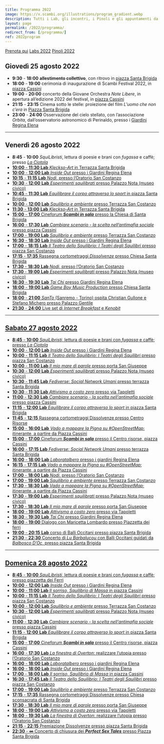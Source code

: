 ```yaml
---
title: Programma 2022
image: https://x.scambi.org/illustrations/program_gradient.webp
description: Tutti i Lab, gli incontri, i Pinoli e gli appuntamenti da non perdere a Scambi Festival 2022!
layout: page
permalink: /2022/programma/
redirect_from: [/programma/]
ref: 2022program
---
```

<div class='flex'>
	<a class='blue button' href='{{ site.booking_url }}' target='_blank' title='Prenota qui tutte le attività!'>Prenota qui</a>
	<a class='purple button' href='/2022/labs' title='Tutti i Lab di Scambi Festival 2022'>Labs 2022</a>
	<a class='yellow button' href='/2022/pinoli' title='Tutti i Pinoli di Scambi Festival 2022'>Pinoli 2022</a>
</div>

## Giovedì 25 agosto 2022

- **9:30** - **18:00** <strong style='color:var(--orange)'>allestimento collettivo</strong>, con ritrovo in <u>piazza Santa Brigida</u>
- **18:00** - **19:00** cerimonia di inaugurazione di Scambi Festival 2022, in <u>piazza Cassini</u>
- **19:00** - **20:00** concerto della Giovane Orchestra <cite>Note Libere</cite>, in apertura all’edizione 2022 del festival, in <u>piazza Cassini</u>
- **21:15** - **23:15** Cinema sotto le stelle: proiezione del film <cite>L’uomo che non c’era</cite> in <u>Piazza Santa Brigida</u>
- **23:00** - **24:00** Osservazione del cielo stellato, con l’associazione <cite>Orbita</cite>, dall’osservatorio astronomico di Perinaldo, presso i <u>Giardini Regina Elena</u>

---

## Venerdì 26 agosto 2022

- **8:45** - **10:00** <cite>SquiLibristi</cite>, lettura di poesie e brani con *fugassa* e caffè; presso <u><cite>La Ciotola</cite>
- **10:00** - **11:30** <strong class='blue-shadow'>Lab</strong> [<cite>Kleckso-Art</cite>](/2022/lab/12) in <u>Terrazza Santa Brigida</u>
- **10:00** - **12:00** <strong class='blue-shadow'>Lab</strong> [<cite>Inside Out</cite>](/2022/lab/11) presso i <u>Giardini Regina Elena</u>
- **10:15** - **11:15** <strong class='blue-shadow'>Lab</strong> [<cite>Nodi</cite>](/2022/lab/15), presso l’<u>Oratorio San Costanzo</u>
- **10:30** - **12:00** <strong class='blue-shadow'>Lab</strong> [<cite>Esperimenti squilibrati</cite>](/2022/lab/5) presso <u>Palazzo Nota (museo civico)</u>
- **10:45** - **11:30** <strong class='blue-shadow'>Lab</strong> [<cite>Equilibrare il corpo attraverso lo sport</cite>](/2022/lab/4) in <u>piazza Santa Brigida</u>
- **10:00** - **12:00** <strong class='blue-shadow'>Lab</strong> [<cite>Squilibrio e ambiente</cite>](/2022/lab/16) presso <u>Terrazza San Costanzo</u>
- **11:30** - **13:00** <strong class='blue-shadow eng'>Lab</strong> [<cite>Kleckso-Art</cite>](/2022/lab/12) in <u>Terrazza Santa Brigida</u>
- **15:00** - **17:00** Cineforum **<cite>Scambi in sala</cite>** presso la <u>Chiesa di Santa Brigida</u>
- **16:00** - **17:30** <strong class='blue-shadow'>Lab</strong> [<cite>Cambiare scenario - la scelta nell’antimafia sociale</cite>](/2022/lab/3) presso <u>piazza Cassini</u>
- **17:00** - **19:00** <strong class='blue-shadow'>Lab</strong> [<cite>Squilibrio e ambiente</cite>](/2022/lab/16) presso <u>Terrazza San Costanzo</u>
- **16:30** - **18:30** <strong class='blue-shadow'>Lab</strong> [<cite>Inside Out</cite>](/2022/lab/11) presso i <u>Giardini Regina Elena</u>
- **17:00** - **18:15** <strong class='blue-shadow'>Lab</strong> [<cite>Il Teatro dello Squilibrio: I Teatri degli Squilibri</cite>](/2022/lab/10) presso <u>piazza San Costanzo</u>
- **17:15** - **17:35** Rassegna cortometraggi <cite>Dissolvenze</cite> presso <u>Chiesa Santa Brigida</u>
- **17:30** - **18:30** <strong class='blue-shadow'>Lab</strong> [<cite>Nodi</cite>](/2022/lab/15), presso l’<u>Oratorio San Costanzo</u>
- **17:30** - **19:00** <strong class='blue-shadow'>Lab</strong> [<cite>Esperimenti squilibrati</cite>](/2022/lab/5) presso <u>Palazzo Nota (museo civico)</u>
- **18:30** - **19:30** <strong class='blue-shadow'>Lab</strong> [<cite>Tai Chi</cite>](/2022/lab/17) presso <u>Giardini Regina Elena</u>
- **18:00** - **19:00** <strong class='blue-shadow'>Lab</strong> [<cite>Game Boy Music Production</cite>](/2022/lab/7) presso <u>Chiesa Santa Brigida</u>
- **18:00** - **21:00** [<cite>SanTo</cite> (Sanremo - Torino) ospita Christian Gullone e Stefano Michero](https://officinebrand.it/eventi/a-sanremo-il-santo-sanremo-torino-ospita-christian-gullone-e-stefano-michero) presso <u>Palazzo Gentile</u>
- **21:30** - **24:00** Live set di <cite>Internet Breakfast</cite> e <cite>Kenobit</cite>
---

## Sabato 27 agosto 2022

- **8:45** - **10:00** <cite>SquiLibristi</cite>, lettura di poesie e brani con *fugassa* e caffè; presso <u><cite>La Ciotola</cite></u>
- **10:00** - **12:00** <strong class='blue-shadow'>Lab</strong> [<cite>Inside Out</cite>](/2022/lab/11) presso i <u>Giardini Regina Elena</u>
- **10:00** - **11:15** <strong class='blue-shadow'>Lab</strong> [<cite>Il Teatro dello Squilibrio: I Teatri degli Squilibri</cite>](/2022/lab/10) presso <u>piazza San Costanzo</u>
- **10:00** - **11:00** <strong class='blue-shadow'>Lab</strong> [<cite>Il mio mare di parole</cite>](/2022/lab/8) presso <u>porta San Giuseppe</u>
- **10:30** - **12:00** <strong class='blue-shadow'>Lab</strong> [<cite>Esperimenti squilibrati</cite>](/2022/lab/5) presso <u>Palazzo Nota (museo civico)</u>
- **10:30** - **11:45** <strong class='blue-shadow'>Lab</strong> [<cite><em>Fediverse</em>: Social Network Umani</cite>](/2022/lab/6) presso <u>terrazza Santa Brigida</u>
- **10:30** - **11:30** <strong class='blue-shadow'>Lab</strong> [<cite>Attivismo a costo zero</cite>](/2022/lab/1) presso <u>via Tapoletti</u>
- **11:00** - **12:30** <strong class='blue-shadow'>Lab</strong> [<cite>Cambiare scenario - la scelta nell’antimafia sociale</cite>](/2022/lab/3) presso <u>piazza Cassini</u>
- **11:15** - **12:00** <strong class='blue-shadow'>Lab</strong> [<cite>Equilibrare il corpo attraverso lo sport</cite>](/2022/lab/4) in <u>piazza Santa Brigida</u>
- **11:45** - **12:15** Rassegna cortometraggi Dissolvenze presso Centro Risorse
- **15:00** - **16:00** <strong class='blue-shadow'>Lab</strong> [<cite>Vado a mappare la Pigna su #OpenStreetMap</cite>](/2022/lab/18); itinerante, a partire da <u>Piazza Cassini</u>
- **15:00** - **17:00** Cineforum **<cite>Scambi in sala</cite>** presso il <u>Centro risorse, piazza Cassini</u>
- **16:00** - **17:15** <strong class='blue-shadow'>Lab</strong> [<cite><em>Fediverse</em>: Social Network Umani</cite>](/2022/lab/6) presso <u>terrazza Santa Brigida</u>
- **16:00** - **18:00** <strong class='blue-shadow'>Lab</strong> [<cite>Laboratalbero</cite>](/2022/lab/14) presso i <u>giardini Regina Elena</u>
- **16:15** - **17:15** <strong class='blue-shadow'>Lab</strong> [<cite>Vado a mappare la Pigna su #OpenStreetMap</cite>](/2022/lab/18); itinerante, a partire da <u>Piazza Cassini</u>
- **17:00** - **18:00** <strong class='blue-shadow'>Lab</strong> [<cite>Nodi</cite>](/2022/lab/15), presso l’<u>Oratorio San Costanzo</u>
- **17:00** - **19:00** <strong class='blue-shadow'>Lab</strong> [<cite>Squilibrio e ambiente</cite>](/2022/lab/16) presso <u>Terrazza San Costanzo</u>
- **17:30** - **18:30** <strong class='blue-shadow'>Lab</strong> [<cite>Vado a mappare la Pigna su #OpenStreetMap</cite>](/2022/lab/18); itinerante, a partire da <u>Piazza Cassini</u>
- **17:30** - **19:00** <strong class='blue-shadow'>Lab</strong> [<cite>Esperimenti squilibrati</cite>](/2022/lab/5) presso <u>Palazzo Nota (museo civico)</u>
- **17:30** - **18:30** <strong class='blue-shadow'>Lab</strong> [<cite>Il mio mare di parole</cite>](/2022/lab/8) presso <u>porta San Giuseppe</u>
- **18:00** - **19:00** <strong class='blue-shadow eng'>Lab</strong> [<cite>Attivismo a costo zero</cite>](/2022/lab/1) presso <u>via Tapoletti</u>
- **18:30** - **19:30** <strong class='blue-shadow'>Lab</strong> [<cite>Tai Chi</cite>](/2022/lab/17) presso <u>Giardini Regina Elena</u>
- **18:00** - **19:00** [Dialogo con Maricetta Lombardo](/2022/maricetta-lombardo) presso Piazzetta dei ferri
- **19:00** - **20:15** <strong class='blue-shadow'>Lab</strong> [corso di Balli Occitani](/2022/lab/2) presso <u>piazza Santa Brigida</u>
- **21:30** - **22:30** Concerto di <cite>Lu Barbalucou</cite> con Balli Occitani guidati da <cite>Balbosco D’Oc</cite>, presso <u>piazza Santa Brigida</u>

---

## Domenica 28 agosto 2022

- **8:45** - **10:00** <cite>SquiLibristi</cite>, lettura di poesie e brani con *fugassa* e caffè; presso piazzetta dei Ferri
- **10:00** - **12:00** <strong class='blue-shadow'>Lab</strong> [<cite>Inside Out</cite>](/2022/lab/11) presso i <u>Giardini Regina Elena</u>
- **10:00** - **11:00** <strong class='blue-shadow'>Lab</strong> [<cite>Il sorriso, Squilibrio di Massa</cite>](/2022/lab/9) in <u>piazza Cassini</u>
- **10:00** - **11:15** <strong class='blue-shadow'>Lab</strong> [<cite>Il Teatro dello Squilibrio: I Teatri degli Squilibri</cite>](/2022/lab/10) presso <u>piazza San Costanzo</u>
- **10:00** - **12:00** <strong class='blue-shadow'>Lab</strong> [<cite>Squilibrio e ambiente</cite>](/2022/lab/16) presso <u>Terrazza San Costanzo</u>
- **10:30** - **12:00** <strong class='blue-shadow'>Lab</strong> [<cite>Esperimenti squilibrati</cite>](/2022/lab/5) presso <u>Palazzo Nota (museo civico)</u>
- **11:00** - **12:30** <strong class='blue-shadow'>Lab</strong> [<cite>Cambiare scenario - la scelta nell’antimafia sociale</cite>](/2022/lab/3) presso <u>piazza Cassini</u>
- **11:15** - **12:00** <strong class='blue-shadow'>Lab</strong> [<cite>Equilibrare il corpo attraverso lo sport</cite>](/2022/lab/4) in <u>piazza Santa Brigida</u>
- **15:00** - **17:00** Cineforum **<cite>Scambi in sala</cite>** presso il <u>Centro risorse, piazza Cassini</u>
- **16:00** - **17:30** <strong class='blue-shadow'>Lab</strong> [<cite>La finestra di Overton</cite>: realizzare l’utopia](/2022/lab/13) presso l’<u>Oratorio San Costanzo</u>
- **16:00** - **18:00** <strong class='blue-shadow eng'>Lab</strong> [<cite>Laboratalbero</cite>](/2022/lab/14) presso i <u>giardini Regina Elena</u>
- **16:00** - **18:00** <strong class='blue-shadow'>Lab</strong> [<cite>Inside Out</cite>](/2022/lab/11) presso i <u>Giardini Regina Elena</u>
- **17:00** - **18:00** <strong class='blue-shadow'>Lab</strong> [<cite>Il sorriso, Squilibrio di Massa</cite>](/2022/lab/9) in <u>piazza Cassini</u> 
- **16:30** - **17:45** <strong class='blue-shadow'>Lab</strong> [<cite>Il Teatro dello Squilibrio: I Teatri degli Squilibri</cite>](/2022/lab/10) presso <u>piazza San Costanzo</u>
- **17:00** - **19:00** <strong class='blue-shadow'>Lab</strong> [<cite>Squilibrio e ambiente</cite>](/2022/lab/16) presso <u>Terrazza San Costanzo</u>
- **17:15** - **17:35** Rassegna cortometraggi Dissolvenze presso Chiesa sconsacrata di Santa Brigida
- **17:30** - **18:30** <strong class='blue-shadow'>Lab</strong> [<cite>Il mio mare di parole</cite>](/2022/lab/8) presso <u>porta San Giuseppe</u>
- **18:00** - **19:00** <strong class='blue-shadow'>Lab</strong> [<cite>Attivismo a costo zero</cite>](/2022/lab/1) presso <u>via Tapoletti</u>
- **18:00** - **19:30** <strong class='blue-shadow'>Lab</strong> [<cite>La finestra di Overton</cite>: realizzare l’utopia](/2022/lab/13) presso l’<u>Oratorio San Costanzo</u>
- **21:15** - **22:15** Premiazione Dissolvenze presso <u>piazza Santa Brigida</u>
- **22:30** - **∞** Concerto di chiusura dei [**<cite>Perfect Sex Tales</cite>**](https://instagram.com/perfectsextales) presso Piazza <u>Santa Brigida</u>